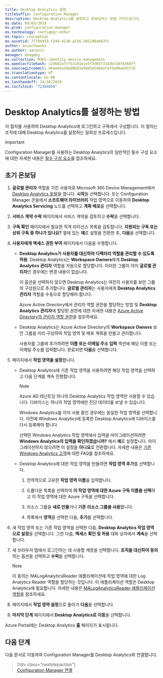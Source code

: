```yaml
---
title: Desktop Analytics 설정
titleSuffix: Configuration Manager
description: Desktop Analytics를 설정하고 온보딩하는 방법 가이드입니다.
ms.date: 09/03/2019
ms.prod: configuration-manager
ms.technology: configmgr-other
ms.topic: conceptual
ms.assetid: 7ff8d453-f24d-4230-a116-585190a663fc
author: aczechowski
ms.author: aaroncz
manager: dougeby
ms.collection: M365-identity-device-management
ms.openlocfilehash: c2d682a7cf53c01e1e5f3d65f3143b1107436dff
ms.sourcegitcommit: b64ed4a10a90b93a5bd5454b6efafda90ad45718
ms.translationtype: HT
ms.contentlocale: ko-KR
ms.lasthandoff: 10/16/2019
ms.locfileid: "72384856"
---
```

# <a name="how-to-set-up-desktop-analytics"></a>Desktop Analytics를 설정하는 방법

이 절차를 사용하여 Desktop Analytics에 로그인하고 구독에서 구성합니다. 이 절차는 조직에 대해 Desktop Analytics를 설정하는 일회성 프로세스입니다.  


> [!Important]  
> Configuration Manager를 사용하는 Desktop Analytics의 일반적인 필수 구성 요소에 대한 자세한 내용은 [필수 구성 요소](/sccm/desktop-analytics/overview#prerequisites)를 참조하세요.  

## <a name="initial-onboarding"></a>초기 온보딩

1. **글로벌 관리자** 역할을 가진 사용자로 Microsoft 365 Device Management에서 [Desktop Analytics 포털](https://aka.ms/desktopanalytics)을 엽니다. **시작**을 선택합니다. 또는 Configuration Manager 콘솔에서 **소프트웨어 라이브러리** 작업 영역으로 이동하여 **Desktop Analytics Servicing** 노드를 선택하고 **계획 배포**를 선택합니다.

2. **서비스 계약 수락** 페이지에서 서비스 계약을 검토하고 **수락**을 선택합니다.  

3. **구독 확인** 페이지에서 필요한 적격 라이선스 목록을 검토합니다. **지원되는 구독 또는 상위 구독 중 하나가 있나요?** 옆에 있는 **예**로 설정을 전환한 후, **다음**을 선택합니다.  

4. **사용자에게 액세스 권한 부여** 페이지에서 다음을 수행합니다.

    - **Desktop Analytics가 사용자를 대신하여 디렉터리 역할을 관리할 수 있도록 허용**: Desktop Analytics는 **Workspace Owners**에게 **Desktop Analytics 관리자** 역할을 자동으로 할당합니다. 이러한 그룹이 이미 **글로벌 관리자**인 경우에는 변경 내용이 없습니다.

        이 옵션을 선택하지 않으면 Desktop Analytics는 여전히 사용자를 보안 그룹의 구성원으로 추가합니다. **글로벌 관리자**는 사용자에게 **Desktop Analytics 관리자** 역할을 수동으로 할당해야 합니다.   

        Azure Active Directory에서 관리자 역할 권한을 할당하는 방법 및 **Desktop Analytics 관리자**에 할당된 권한에 대한 자세한 내용은 [Azure Active Directory의 관리자 역할 권한](https://docs.microsoft.com/azure/active-directory/users-groups-roles/directory-assign-admin-roles)을 참조하세요.  

    - Desktop Analytics는 Azure Active Directory의 **Workspace Owners** 보안 그룹을 미리 구성하여 작업 영역 및 배포 계획을 만들고 관리합니다. 

        사용자를 그룹에 추가하려면 **이름 또는 이메일 주소 입력** 섹션에 해당 이름 또는 이메일 주소를 입력합니다. 완료되면 **다음**을 선택합니다.

5. 페이지에서 **작업 영역을 설정**합니다.  

    - Desktop Analytics에 기존 작업 영역을 사용하려면 해당 작업 영역을 선택하고 다음 단계를 계속 진행합니다.  

        > [!Note]  
        > Azure AD 테넌트당 하나의 Desktop Analytics 작업 영역만 사용할 수 있습니다. 디바이스는 하나의 작업 영역에만 진단 데이터를 보낼 수 있습니다.  

        Windows Analytics를 이미 사용 중인 경우에는 동일한 작업 영역을 선택합니다. 이전에 Windows Analytics에 등록한 Desktop Analytics에 디바이스를 다시 등록해야 합니다.

        선택한 Windows Analytics 작업 영역에서 입력을 마이그레이션하려면 **Windows Analytics의 입력을 확인하겠습니까?** 에서 **예**로 설정합니다. 마이그레이션하지 않으려면 이 설정을 **아니요**로 전환합니다. 자세한 내용은 [기존 Windows Analytics 고객](/sccm/desktop-analytics/faq#existing-windows-analytics-customers)에 대한 FAQ를 참조하세요.

    - Desktop Analytics에 대한 작업 영역을 만들려면 **작업 영역 추가**를 선택합니다.  

        1. 전역적으로 고유한 **작업 영역 이름**을 입력합니다.<!--do we have any guidance for this name?-->  

        2. 드롭다운 목록을 선택하여 **이 작업 영역에 대한 Azure 구독 이름을 선택**하고 이 작업 영역에 대한 Azure 구독을 선택합니다.  

        3. 리소스 그룹을 **새로 만들**거나 **기존 리소스 그룹을 사용**합니다.

        4. 목록에서 **영역**을 선택한 다음, **추가**를 선택합니다.  

6. 새 작업 영역 또는 기존 작업 영역을 선택한 다음, **Desktop Analytics 작업 영역으로 설정**을 선택합니다.  그런 다음, **액세스 확인 및 허용** 대화 상자에서 **계속**을 선택합니다.  

7. 새 브라우저 탭에서 로그인하는 데 사용할 계정을 선택합니다. **조직을 대신하여 동의**하는 옵션을 선택하고 **수락**을 선택합니다.  

    > [!Note]  
    > 이 동의는 MALogAnalyticsReader 애플리케이션에 작업 영역에 대한 Log Analytics Reader 역할을 할당하는 것입니다. 이 애플리케이션 역할은 Desktop Analytics에 필요합니다. 자세한 내용은 [MALogAnalyticsReader 애플리케이션 역할](/sccm/desktop-analytics/troubleshooting#bkmk_MALogAnalyticsReader)을 참조하세요.  

8. 페이지에서 **작업 영역 설정**으로 돌아가 **다음**을 선택합니다.  

9. **마지막 단계** 페이지에서 **Desktop Analytics로 이동**을 선택합니다.

Azure Portal에는 Desktop Analytics **홈** 페이지가 표시됩니다.


## <a name="next-steps"></a>다음 단계

다음 문서로 이동하여 Configuration Manager를 Desktop Analytics와 연결합니다.
> [!div class="nextstepaction"]  
> [Configuration Manager 연결](/sccm/desktop-analytics/connect-configmgr)  
